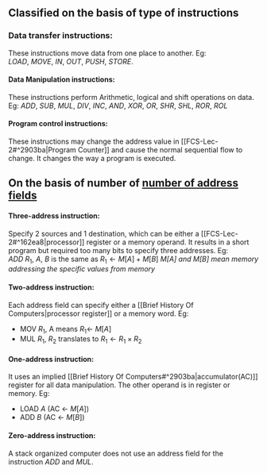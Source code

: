 ## Classified on the basis of type of instructions

### Data transfer instructions:
These instructions move data from one place to another. Eg: $LOAD, \ MOVE , \ IN, \ OUT, \ PUSH, \ STORE$.

#### Data Manipulation instructions: 
These instructions perform Arithmetic, logical and shift operations on data. Eg: $ADD, \ SUB, \ MUL, \ DIV, \ INC, \ AND, \ XOR, \ OR, \ SHR, \ SHL, \ ROR, \ ROL$ 

#### Program control instructions: 
These instructions may change the address value in [[FCS-Lec-2#^2903ba|Program Counter]] and cause the normal sequential flow to change. It changes the way a program is executed.

## On the basis of number of <u>number of address fields</u> 
#### Three-address instruction: 
Specify 2 sources and 1 destination, which can be either a [[FCS-Lec-2#^162ea8|processor]] register or a memory operand. It results in a short program but required too many bits to specify three addresses. 
Eg: $ADD \ R_{1}, \ A, \ B$ is the same as $R_{1}\leftarrow M[A] + M[B]$ 
*$M[A]$ and $M[B]$ mean memory addressing the specific values from memory*
#### Two-address instruction:
Each address field can specify either a [[Brief History Of Computers|processor register]] or a memory word.
Eg: 
- MOV $R_{1}$, A means $R_{1}\leftarrow \ M[A]$ 
- MUL $R_{1}, \ R_{2}$ translates to $R_{1}\leftarrow R_{1}\times R_{2}$ 
#### One-address instruction: 
It uses an implied [[Brief History Of Computers#^2903ba|accumulator(AC)]] register for all data manipulation. The other operand is in register or memory.
Eg: 
- LOAD $A$ (AC $\leftarrow \ M[A]$)
- ADD $B$ (AC $\leftarrow \ M[B]$)
#### Zero-address instruction:
A stack organized computer does not use an address field for the instruction $ADD$ and $MUL$.